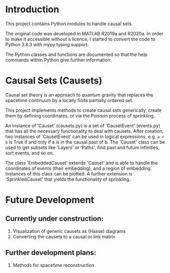 # Introduction
This project contains Python modules to handle causal sets.

The original code was developed in MATLAB R2019a and R2020a. In order to make it accessible without a licence, I started to convert the code to Python 3.8.3 with mypy typing support.

The Python classes and functions are documented so that the help commands within Python give further information. 

# Causal Sets (Causets)
Causal set theory is an approach to quantum gravity that replaces the spacetime continuum by a locally finite partially ordered set. 

This project implements methods to create causal sets generically, create them by defining coordinates, or via the Poisson process of sprinkling. 

An instance of 'Causet' (causets.py) is a set of 'CausetEvent' (events.py) that has all the necessary functionality to deal with causets. After creation, two instances of 'CausetEvent' can be used in logical expressions, e.g. `a < b` is True if and only if a is in the causal past of b. The 'Causet' class can be used to get subsets like 'Layers' or 'Paths', find past and future infinities, sort events, and so on.

The class 'EmbeddedCauset' extends 'Causet' and is able to handle the coordinates of events (their embedding), and a region of embedding. Instances of this class can be plotted. A further extension is 'SprinkledCauset' that yields the functionality of sprinkling. 

# Future Development
## Currently under construction:
1. Visualization of generic causets as (Hasse) diagrams
2. Converting the causets to a causal or link matrix

## Further development plans:
1. Methods for spacetime reconstruction
